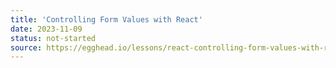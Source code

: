 ```yaml
---
title: 'Controlling Form Values with React'
date: 2023-11-09
status: not-started
source: https://egghead.io/lessons/react-controlling-form-values-with-react-b7e231a3
---
```

